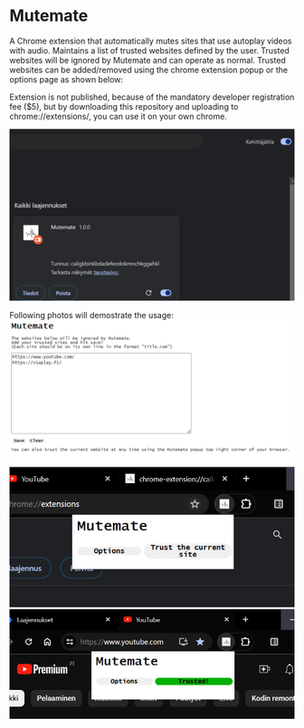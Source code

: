# Mutemate


A Chrome extension that automatically mutes sites that use autoplay videos with audio.
Maintains a list of trusted websites defined by the user. Trusted websites will be ignored by Mutemate and can operate as normal. Trusted websites can be added/removed using the chrome extension popup or the options page as shown below:

Extension is not published, because of the mandatory developer registration fee ($5), but by downloading this repository and uploading to chrome://extensions/, you can use it on your own chrome. 

![Mutemate on developer Developer mode](./developermode.png)

Following photos will demostrate the usage:
![The options page](./optionspage.png)
![The toolbar popup](./defaultpopup.png)
![The toolbar popup when the current site is trusted](./trustedpopup.png)